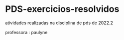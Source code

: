 # PDS-exercicios-resolvidos
atividades realizadas na disciplina de pds de 2022.2

professora : paulyne
